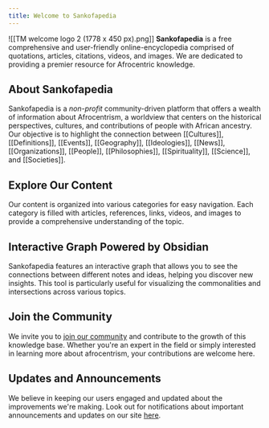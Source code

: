```yaml
---
title: Welcome to Sankofapedia
---
```

![[TM welcome logo 2 (1778 x 450 px).png]]
**Sankofapedia** is a free comprehensive and user-friendly online-encyclopedia comprised of quotations, articles, citations, videos, and images. We are dedicated to providing a premier resource for Afrocentric knowledge.
## About Sankofapedia 
Sankofapedia is a *non-profit* community-driven platform that offers a wealth of information about Afrocentrism, a worldview that centers on the historical perspectives, cultures, and contributions of people with African ancestry. Our objective is to highlight the connection between [[Cultures]], [[Definitions]], [[Events]], [[Geography]], [[Ideologies]], [[News]], [[Organizations]], [[People]], [[Philosophies]], [[Spirituality]], [[Science]], and [[Societies]].  
## Explore Our Content 
Our content is organized into various categories for easy navigation. Each category is filled with articles, references, links, videos, and images to provide a comprehensive understanding of the topic. 
## Interactive Graph Powered by Obsidian
Sankofapedia features an interactive graph that allows you to see the connections between different notes and ideas, helping you discover new insights. This tool is particularly useful for visualizing the commonalities and intersections across various topics. 
## Join the Community 
We invite you to [join our community](https://discord.gg/XU3W4nnBNd) and contribute to the growth of this knowledge base. Whether you're an expert in the field or simply interested in learning more about afrocentrism, your contributions are welcome here.
## Updates and Announcements 
We believe in keeping our users engaged and updated about the improvements we're making. Look out for notifications about important announcements and updates on our site [here](https://www.b1initiative.org).